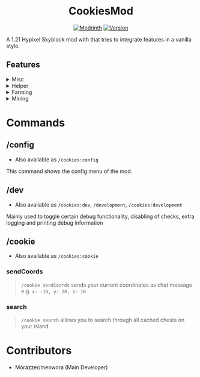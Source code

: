 <div align="center">
<h1>CookiesMod</h1>

[![Modrinth](https://img.shields.io/modrinth/dt/Te5vDuHn?style=flat&logo=modrinth)](https://modrinth.com/mod/cookies-mod)
[![Version](https://img.shields.io/modrinth/v/Te5vDuHn?style=flat&logo=modrinth&logo=)](https://modrinth.com/mod/cookies-mod/version/1.0.1-beta+6)

</div>

A 1.21 Hypixel Skyblock mod with that tries to integrate features in a vanilla style.

## Features


<details >
<summary>Misc</summary>

- Scrollable Tooltips
  - Allows for horizontal scrolling while holding ctrl
  - Allows for chopping of the tooltip while holding shift
- Storage preview
#### Items

- Creation date
- Donated to museum
- NPC Value

#### Render

- Hide own armor
- Hide other armor
- Show dyed armor
  - Only visible if either `Hide own armor` or `Hide other armor` is enabled
- Hide fire
- Hide lightning

#### Render - UI

- Hide active potions from inventory
- Hide health bar
- Hide armor bar
- Hide food bar

#### Render - Inventory

- Show pet level
- Show rarity in level
  - Only visible if `Show pet level` is enabled
</details>
<details >
<summary>Helper</summary>

- Craft Helper
- Anvil combine helper
- Chest search
  - Use `/cookie search` (or use the keybind) to open the search screen!
</details>
<details >
<summary>Farming</summary>

- Plot price breakdown
- Yaw/Pitch display
  - Will fade out after not moving your cursor for a few seconds

#### Rancher's Boots

- Show rancher's speed as item stack size
- Show rancher's speed overlay in the edit menu

#### Composter

- Show total compost upgrade price breakdown
- Change sorting behaviour of the price breakdown
  - Only visible if `Compost upgrade price` is enabled

#### Visitor

- Show visitor materials

#### Jacob

- Highlight unclaimed contests
</details>
<details >
<summary>Mining</summary>

- Highlight unclaimed commissions (`Modify commission items`)
  - Changes the commission items to knowledge book for completed, writeable book for started and written book for new commission
- Puzzler solver

#### HOTM

- Show perk level as stack size
- Highlight disabled
  - Changes the item for disabled perks to a redstone dust
- Cost for next 10
- Cost for max level
</details>

# Commands


## /config
- Also available as `/cookies:config`

This command shows the config menu of the mod.

## /dev
- Also available as `/cookies:dev`, `/development`, `/cookies:development`

Mainly used to toggle certain debug functionality, disabling of checks, extra logging and printing debug information

## /cookie
- Also available as `/cookies:cookie`

### sendCoords
> `/cookie sendCoords` sends your current coordinates as chat message e.g. `x: -10, y: 20, z: 10`

### search
> `/cookie search` allows you to search through all cached chests on your island

<h1> Contributors </h1>

- Morazzer/meowora (Main Developer)
